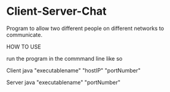# Client-Server-Chat

Program to allow two different people on different networks to communicate.

HOW TO USE

run the program in the commmand line like so 

Client
java "executablename" "hostIP" "portNumber"

Server
java "executablename" "portNumber"
